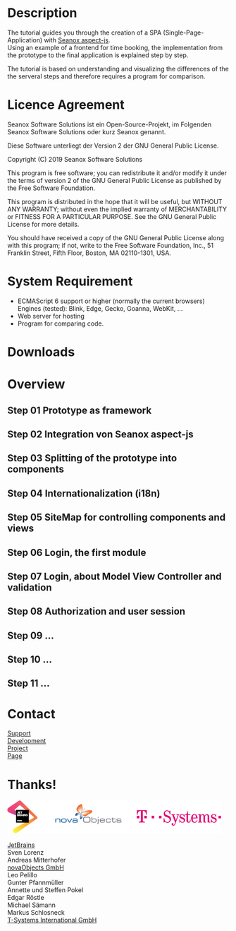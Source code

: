 # Description
The tutorial guides you through the creation of a SPA (Single-Page-Application)
with [Seanox aspect-js](https://github.com/seanox/aspect-js).   
Using an example of a frontend for time booking, the implementation from the
prototype to the final application is explained step by step.

The tutorial is based on understanding and visualizing the differences of the
the serveral steps and therefore requires a program for comparison.


# Licence Agreement
Seanox Software Solutions ist ein Open-Source-Projekt, im Folgenden
Seanox Software Solutions oder kurz Seanox genannt.

Diese Software unterliegt der Version 2 der GNU General Public License.

Copyright (C) 2019 Seanox Software Solutions

This program is free software; you can redistribute it and/or modify it under
the terms of version 2 of the GNU General Public License as published by the
Free Software Foundation.

This program is distributed in the hope that it will be useful, but WITHOUT ANY
WARRANTY; without even the implied warranty of MERCHANTABILITY or FITNESS FOR A
PARTICULAR PURPOSE. See the GNU General Public License for more details.

You should have received a copy of the GNU General Public License along with
this program; if not, write to the Free Software Foundation, Inc., 51 Franklin
Street, Fifth Floor, Boston, MA 02110-1301, USA.


# System Requirement
- ECMAScript 6 support or higher (normally the current browsers)  
  Engines (tested): Blink, Edge, Gecko, Goanna, WebKit, ...
- Web server for hosting  
- Program for comparing code.

# Downloads


# Overview

## Step 01 Prototype as framework

## Step 02 Integration von Seanox aspect-js

## Step 03 Splitting of the prototype into components

## Step 04 Internationalization (i18n)

## Step 05 SiteMap for controlling components and views

## Step 06 Login, the first module

## Step 07 Login, about Model View Controller and validation

## Step 08 Authorization and user session

## Step 09 ...

## Step 10 ...

## Step 11 ...


# Contact
[Support](http://seanox.de/contact?support)  
[Development](http://seanox.de/contact?development)  
[Project](http://seanox.de/contact?service)  
[Page](http://seanox.de/contact)


# Thanks!
<img src="https://raw.githubusercontent.com/seanox/seanox/master/sources/resources/images/thanks.png">

[JetBrains](https://www.jetbrains.com/?from=seanox)  
Sven Lorenz  
Andreas Mitterhofer  
[novaObjects GmbH](https://www.novaobjects.de)  
Leo Pelillo  
Gunter Pfannm&uuml;ller  
Annette und Steffen Pokel  
Edgar R&ouml;stle  
Michael S&auml;mann  
Markus Schlosneck  
[T-Systems International GmbH](https://www.t-systems.com)
